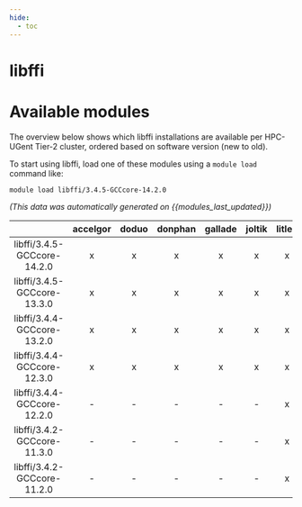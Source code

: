 ```yaml
---
hide:
  - toc
---
```


libffi
======

# Available modules


The overview below shows which libffi installations are available per HPC-UGent Tier-2 cluster, ordered based on software version (new to old).

To start using libffi, load one of these modules using a `module load` command like:

```shell
module load libffi/3.4.5-GCCcore-14.2.0
```

*(This data was automatically generated on {{modules_last_updated}})*

| |accelgor|doduo|donphan|gallade|joltik|litleo|shinx|
| :---: | :---: | :---: | :---: | :---: | :---: | :---: | :---: |
|libffi/3.4.5-GCCcore-14.2.0|x|x|x|x|x|x|x|
|libffi/3.4.5-GCCcore-13.3.0|x|x|x|x|x|x|x|
|libffi/3.4.4-GCCcore-13.2.0|x|x|x|x|x|x|x|
|libffi/3.4.4-GCCcore-12.3.0|x|x|x|x|x|x|x|
|libffi/3.4.4-GCCcore-12.2.0|-|-|-|-|-|x|x|
|libffi/3.4.2-GCCcore-11.3.0|-|-|-|-|-|x|x|
|libffi/3.4.2-GCCcore-11.2.0|-|-|-|-|-|x|x|
